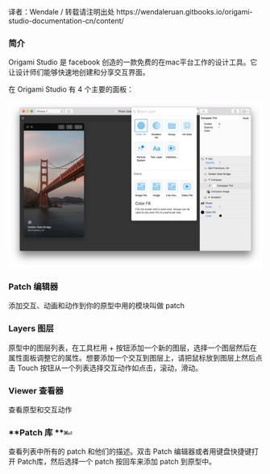译者：Wendale  \/   转载请注明出处  https:\/\/wendaleruan.gitbooks.io\/origami-studio-documentation-cn\/content\/

### 简介

Origami Studio 是 facebook 创造的一款免费的在mac平台工作的设计工具。它让设计师们能够快速地创建和分享交互界面。

在 Origami Studio 有 4 个主要的面板：

![](/assets/studioInterface1.png)

### Patch 编辑器

添加交互、动画和动作到你的原型中用的模块叫做 patch

### **Layers 图层**

原型中的图层列表，在工具栏用 + 按钮添加一个新的图层，选择一个图层然后在属性面板调整它的属性。想要添加一个交互到图层上，请把鼠标放到图层上然后点击 Touch 按钮从一个列表选择交互动作如点击，滚动，滑动。

### **Viewer 查看器**

查看原型和交互动作

### **Patch 库 **`⌘⏎`

查看列表中所有的 patch 和他们的描述。双击 Patch 编辑器或者用键盘快捷键打开 Patch库，然后选择一个 patch 按回车来添加 patch 到原型中。

